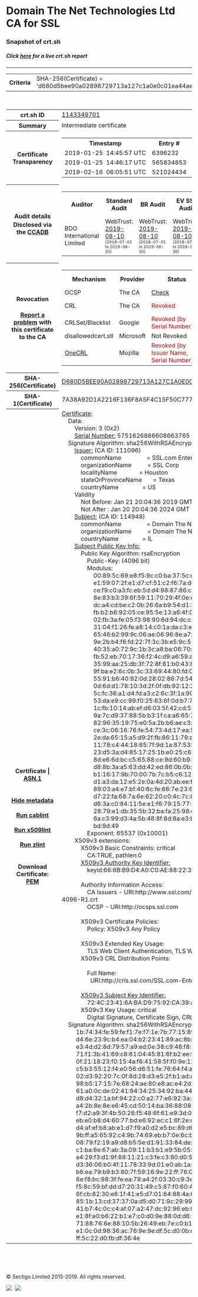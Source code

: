 # Domain The Net Technologies Ltd CA for SSL
### Snapshot of crt.sh
##### Click [here](https://crt.sh/?q=D680D5BEE90A02898729713A127C1A0E0C01EA44AE25FF8D69CE38161E0C355F) for a live crt.sh report

---
<!DOCTYPE HTML PUBLIC "-//W3C//DTD HTML 4.0 Transitional//EN">
<HTML>

<BODY>

<TABLE>
  <TR>
    <TH class="outer">Criteria</TH>
    <TD class="outer">SHA-256(Certificate) = 'd680d5bee90a02898729713a127c1a0e0c01ea44ae25ff8d69ce38161e0c355f'</TD>
  </TR>
</TABLE>
<BR>
<TABLE>
  <TR>
    <TH class="outer">crt.sh ID</TH>
    <TD class="outer"><A href="?id=1143349701">1143349701</A></TD>
  </TR>
  <TR>
    <TH class="outer">Summary</TH>
    <TD class="outer">Intermediate certificate</TD>
  </TR>
  <TR>
    <TH class="outer">Certificate<BR>Transparency</TH>
    <TD class="outer">
<TABLE class="options" style="margin-left:0px">
  <TR>
    <TH>Timestamp</TH>
    <TH>Entry #</TH>
    <TH>Log Operator</TH>
    <TH>Log URL</TH>
  </TR>
  <TR>
    <TD>2019-01-25&nbsp; <FONT class="small">14:45:57 UTC</FONT></TD>
    <TD>6396232</TD>
    <TD>Sectigo</TD>
    <TD>https://dodo.ct.comodo.com</TD>
  </TR>
  <TR>
    <TD>2019-01-25&nbsp; <FONT class="small">14:46:17 UTC</FONT></TD>
    <TD>565834853</TD>
    <TD>Google</TD>
    <TD>https://ct.googleapis.com/rocketeer</TD>
  </TR>
  <TR>
    <TD>2019-02-16&nbsp; <FONT class="small">06:05:51 UTC</FONT></TD>
    <TD>521024434</TD>
    <TD>Google</TD>
    <TD>https://ct.googleapis.com/pilot</TD>
  </TR>
</TABLE>
    </TD>
  </TR>
  <TR>
    <TH class="outer">Audit details<BR>
      <DIV class="small" style="padding-top:3px">Disclosed via the
        <A href="//ccadb-public.secure.force.com/mozilla/PublicAllIntermediateCerts" target="_blank">CCADB</A></DIV>
    </TH>
    <TD class="outer">
<TABLE class="options" style="margin-left:0px">
  <TR>
    <TH>Auditor</TH>
    <TH>Standard Audit</TH>
    <TH>BR Audit</TH>
    <TH>EV SSL Audit</TH>
    <TH>Documents</TH>
    <TH>CCADB</TH>
    <TH>Root Owner / Certificate</TH>
  </TR>
  <TR>
    <TD style="vertical-align:middle">BDO International Limited</TD>
    <TD>WebTrust:
      <A href="https://www.cpacanada.ca/generichandlers/CPACHandler.ashx?attachmentid=233834" target="_blank">2019-08-10</A>
      <BR><FONT style="font-size:8pt">(2018-07-01 to 2019-06-30)</FONT></TD>
    <TD>WebTrust:
      <A href="https://www.cpacanada.ca/generichandlers/CPACHandler.ashx?attachmentid=233835" target="_blank">2019-08-10</A>
      <BR><FONT style="font-size:8pt">(2018-07-01 to 2019-06-30)</FONT></TD>
    <TD>WebTrust:
      <A href="https://www.cpacanada.ca/generichandlers/CPACHandler.ashx?attachmentid=233836" target="_blank">2019-08-10</A>
      <BR><FONT style="font-size:8pt">(2018-07-01 to 2019-06-30)</FONT></TD>
    <TD>
      <A href="https://www.ssl.com/app/uploads/2019/06/SSLcom_CP_CPS_Version_1_6.pdf" target="blank">CP</A>
      <A href="https://www.ssl.com/app/uploads/2019/06/SSLcom_CP_CPS_Version_1_6.pdf" target="blank">CPS</A>
    </TD>
    <TD><A href="//ccadb.force.com/0011J00001LApuwQAD" target="_blank">0011J00001LApuwQAD</A></TD>
    <TD><A href="/?id=36499471">SSL.com</A></TD>
  </TR>
</TABLE>
    </TD>
  </TR>
  <TR>
    <TH class="outer">Revocation<BR><BR>
      <DIV class="small" style="padding-top:3px"><A href="?id=1143349701&opt=problemreporting">Report a problem</A> with<BR>this certificate to the CA</DIV></TH>
    <TD class="outer">
      <TABLE class="options" style="margin-left:0px">
        <TR>
          <TH>Mechanism</TH>
          <TH>Provider</TH>
          <TH>Status</TH>
          <TH>Revocation Date</TH>
          <TH>Last Observed in CRL</TH>
          <TH>Last Checked <SPAN style="color:#CC0000;vertical-align:middle;font-size:70%;font-weight:normal">(Error)</SPAN></TH>
        </TR>
        <TR>
          <TD>OCSP</TD>
          <TD>The CA</TD>
          <TD><A href="?id=1143349701&opt=ocsp">Check</A></TD>
          <TD><SPAN style="color:#888888">?</SPAN></TD>
          <TD><SPAN style="color:#888888">n/a</SPAN></TD>
          <TD><SPAN style="color:#888888">?</SPAN></TD>
        </TR>
        <TR>
          <TD>CRL</TD>
          <TD>The CA</TD>
          <TD><SPAN style="color:#CC0000">Revoked</SPAN></TD><TD>2019-04-05&nbsp; <FONT class="small">16:58:46 UTC</FONT></TD><TD>2019-04-06&nbsp; <FONT class="small">12:04:54 UTC</FONT></TD><TD>2019-12-04&nbsp; <FONT class="small">19:11:38 UTC</FONT></TD>
        </TR>
        <TR>
          <TD>CRLSet/Blacklist</TD>
          <TD>Google</TD>
          <TD><SPAN style="color:#CC0000">Revoked [by Serial Number]</SPAN></TD>
          <TD><SPAN style="color:#888888">n/a</SPAN></TD>
          <TD><SPAN style="color:#888888">n/a</SPAN></TD>
          <TD><SPAN style="color:#888888">n/a</SPAN></TD>
        </TR>
        <TR>
          <TD>disallowedcert.stl</TD>
          <TD>Microsoft</TD>
          <TD>Not Revoked</TD>
          <TD><SPAN style="color:#888888">n/a</SPAN></TD>
          <TD><SPAN style="color:#888888">n/a</SPAN></TD>
          <TD><SPAN style="color:#888888">n/a</SPAN></TD>
        </TR>
        <TR>
          <TD><A href="/mozilla-onecrl" target="_blank">OneCRL</A></TD>
          <TD>Mozilla</TD>
          <TD><SPAN style="color:#CC0000">Revoked [by Issuer Name, Serial Number]</SPAN></TD><TD><SPAN style="color:#888888">Unknown</SPAN></TD>
          <TD><SPAN style="color:#888888">n/a</SPAN></TD>
          <TD><SPAN style="color:#888888">n/a</SPAN></TD>
        </TR>
      </TABLE>
    </TD>
  </TR>
  <TR>
    <TH class="outer">SHA-256(Certificate)</TH>
    <TD class="outer"><A href="//censys.io/certificates/d680d5bee90a02898729713a127c1a0e0c01ea44ae25ff8d69ce38161e0c355f">D680D5BEE90A02898729713A127C1A0E0C01EA44AE25FF8D69CE38161E0C355F</A></TD>
  </TR>
  <TR>
    <TH class="outer">SHA-1(Certificate)</TH>
    <TD class="outer">7A38A92D1A2216F136F8A5F4C15F50C7771CAF5D</TD>
  </TR>
  <TR>
    <TH class="outer">Certificate | <A href="?asn1=1143349701">ASN.1</A>
      <SPAN class="small"><BR>
      <BR><BR><A href="?id=1143349701&opt=nometadata">Hide metadata</A>
      <BR><BR><A href="?id=1143349701&opt=cablint">Run cablint</A>
      <BR><BR><A href="?id=1143349701&opt=x509lint">Run x509lint</A>
      <BR><BR><A href="?id=1143349701&opt=zlint">Run zlint</A>
      <BR><BR><BR>Download Certificate: <A href="?d=1143349701">PEM</A>
      </SPAN>
    </TH>
    <TD class="text"><A href="?d=1143349701">Certificate:</A><BR>&nbsp;&nbsp;&nbsp;&nbsp;Data:<BR>&nbsp;&nbsp;&nbsp;&nbsp;&nbsp;&nbsp;&nbsp;&nbsp;Version:&nbsp;3&nbsp;(0x2)<BR>&nbsp;&nbsp;&nbsp;&nbsp;&nbsp;&nbsp;&nbsp;&nbsp;<A href="?serial=4fd1e22e10e534d5">Serial&nbsp;Number:</A>&nbsp;5751626886608663765&nbsp;(0x4fd1e22e10e534d5)<BR>&nbsp;&nbsp;&nbsp;&nbsp;Signature&nbsp;Algorithm:&nbsp;sha256WithRSAEncryption<BR>&nbsp;&nbsp;&nbsp;&nbsp;&nbsp;&nbsp;&nbsp;&nbsp;<A href="?caid=111096">Issuer:</A> <SPAN class="small">(CA ID: 111096)</SPAN><BR>&nbsp;&nbsp;&nbsp;&nbsp;&nbsp;&nbsp;&nbsp;&nbsp;&nbsp;&nbsp;&nbsp;&nbsp;commonName&nbsp;&nbsp;&nbsp;&nbsp;&nbsp;&nbsp;&nbsp;&nbsp;&nbsp;&nbsp;&nbsp;&nbsp;&nbsp;&nbsp;&nbsp;&nbsp;=&nbsp;SSL.com&nbsp;Enterprise&nbsp;Intermediate&nbsp;CA&nbsp;RSA&nbsp;R1<BR>&nbsp;&nbsp;&nbsp;&nbsp;&nbsp;&nbsp;&nbsp;&nbsp;&nbsp;&nbsp;&nbsp;&nbsp;organizationName&nbsp;&nbsp;&nbsp;&nbsp;&nbsp;&nbsp;&nbsp;&nbsp;&nbsp;&nbsp;=&nbsp;SSL&nbsp;Corp<BR>&nbsp;&nbsp;&nbsp;&nbsp;&nbsp;&nbsp;&nbsp;&nbsp;&nbsp;&nbsp;&nbsp;&nbsp;localityName&nbsp;&nbsp;&nbsp;&nbsp;&nbsp;&nbsp;&nbsp;&nbsp;&nbsp;&nbsp;&nbsp;&nbsp;&nbsp;&nbsp;=&nbsp;Houston<BR>&nbsp;&nbsp;&nbsp;&nbsp;&nbsp;&nbsp;&nbsp;&nbsp;&nbsp;&nbsp;&nbsp;&nbsp;stateOrProvinceName&nbsp;&nbsp;&nbsp;&nbsp;&nbsp;&nbsp;&nbsp;=&nbsp;Texas<BR>&nbsp;&nbsp;&nbsp;&nbsp;&nbsp;&nbsp;&nbsp;&nbsp;&nbsp;&nbsp;&nbsp;&nbsp;countryName&nbsp;&nbsp;&nbsp;&nbsp;&nbsp;&nbsp;&nbsp;&nbsp;&nbsp;&nbsp;&nbsp;&nbsp;&nbsp;&nbsp;&nbsp;=&nbsp;US<BR>&nbsp;&nbsp;&nbsp;&nbsp;&nbsp;&nbsp;&nbsp;&nbsp;Validity<BR>&nbsp;&nbsp;&nbsp;&nbsp;&nbsp;&nbsp;&nbsp;&nbsp;&nbsp;&nbsp;&nbsp;&nbsp;Not&nbsp;Before:&nbsp;Jan&nbsp;21&nbsp;20:04:36&nbsp;2019&nbsp;GMT<BR>&nbsp;&nbsp;&nbsp;&nbsp;&nbsp;&nbsp;&nbsp;&nbsp;&nbsp;&nbsp;&nbsp;&nbsp;Not&nbsp;After&nbsp;:&nbsp;Jan&nbsp;20&nbsp;20:04:36&nbsp;2024&nbsp;GMT<BR>&nbsp;&nbsp;&nbsp;&nbsp;&nbsp;&nbsp;&nbsp;&nbsp;<A href="?caid=114948">Subject:</A> <SPAN class="small">(CA ID: 114948)</SPAN><BR>&nbsp;&nbsp;&nbsp;&nbsp;&nbsp;&nbsp;&nbsp;&nbsp;&nbsp;&nbsp;&nbsp;&nbsp;commonName&nbsp;&nbsp;&nbsp;&nbsp;&nbsp;&nbsp;&nbsp;&nbsp;&nbsp;&nbsp;&nbsp;&nbsp;&nbsp;&nbsp;&nbsp;&nbsp;=&nbsp;Domain&nbsp;The&nbsp;Net&nbsp;Technologies&nbsp;Ltd&nbsp;CA&nbsp;for&nbsp;SSL<BR>&nbsp;&nbsp;&nbsp;&nbsp;&nbsp;&nbsp;&nbsp;&nbsp;&nbsp;&nbsp;&nbsp;&nbsp;organizationName&nbsp;&nbsp;&nbsp;&nbsp;&nbsp;&nbsp;&nbsp;&nbsp;&nbsp;&nbsp;=&nbsp;Domain&nbsp;The&nbsp;Net&nbsp;Technologies&nbsp;Ltd<BR>&nbsp;&nbsp;&nbsp;&nbsp;&nbsp;&nbsp;&nbsp;&nbsp;&nbsp;&nbsp;&nbsp;&nbsp;countryName&nbsp;&nbsp;&nbsp;&nbsp;&nbsp;&nbsp;&nbsp;&nbsp;&nbsp;&nbsp;&nbsp;&nbsp;&nbsp;&nbsp;&nbsp;=&nbsp;IL<BR>&nbsp;&nbsp;&nbsp;&nbsp;&nbsp;&nbsp;&nbsp;&nbsp;<A href="?spkisha256=29a5c689663608ab951952a8cd1847910732c4624b02f6d5dc9500b2c8aedb20">Subject&nbsp;Public&nbsp;Key&nbsp;Info:</A><BR>&nbsp;&nbsp;&nbsp;&nbsp;&nbsp;&nbsp;&nbsp;&nbsp;&nbsp;&nbsp;&nbsp;&nbsp;Public&nbsp;Key&nbsp;Algorithm:&nbsp;rsaEncryption<BR>&nbsp;&nbsp;&nbsp;&nbsp;&nbsp;&nbsp;&nbsp;&nbsp;&nbsp;&nbsp;&nbsp;&nbsp;&nbsp;&nbsp;&nbsp;&nbsp;Public-Key:&nbsp;(4096&nbsp;bit)<BR>&nbsp;&nbsp;&nbsp;&nbsp;&nbsp;&nbsp;&nbsp;&nbsp;&nbsp;&nbsp;&nbsp;&nbsp;&nbsp;&nbsp;&nbsp;&nbsp;Modulus:<BR>&nbsp;&nbsp;&nbsp;&nbsp;&nbsp;&nbsp;&nbsp;&nbsp;&nbsp;&nbsp;&nbsp;&nbsp;&nbsp;&nbsp;&nbsp;&nbsp;&nbsp;&nbsp;&nbsp;&nbsp;00:89:5c:69:e8:f5:9c:c0:ba:37:5c:dc:8c:25:43:<BR>&nbsp;&nbsp;&nbsp;&nbsp;&nbsp;&nbsp;&nbsp;&nbsp;&nbsp;&nbsp;&nbsp;&nbsp;&nbsp;&nbsp;&nbsp;&nbsp;&nbsp;&nbsp;&nbsp;&nbsp;e1:59:07:2f:e1:d7:cf:51:c2:f6:7a:de:74:88:75:<BR>&nbsp;&nbsp;&nbsp;&nbsp;&nbsp;&nbsp;&nbsp;&nbsp;&nbsp;&nbsp;&nbsp;&nbsp;&nbsp;&nbsp;&nbsp;&nbsp;&nbsp;&nbsp;&nbsp;&nbsp;ce:f9:c0:a3:fc:eb:5d:d4:98:87:86:c1:5a:a6:66:<BR>&nbsp;&nbsp;&nbsp;&nbsp;&nbsp;&nbsp;&nbsp;&nbsp;&nbsp;&nbsp;&nbsp;&nbsp;&nbsp;&nbsp;&nbsp;&nbsp;&nbsp;&nbsp;&nbsp;&nbsp;8e:83:b3:39:6f:59:11:70:29:4f:0e:d6:e2:1d:74:<BR>&nbsp;&nbsp;&nbsp;&nbsp;&nbsp;&nbsp;&nbsp;&nbsp;&nbsp;&nbsp;&nbsp;&nbsp;&nbsp;&nbsp;&nbsp;&nbsp;&nbsp;&nbsp;&nbsp;&nbsp;dc:a4:cd:be:c2:0b:26:6a:b9:54:d1:2d:77:e2:ae:<BR>&nbsp;&nbsp;&nbsp;&nbsp;&nbsp;&nbsp;&nbsp;&nbsp;&nbsp;&nbsp;&nbsp;&nbsp;&nbsp;&nbsp;&nbsp;&nbsp;&nbsp;&nbsp;&nbsp;&nbsp;fb:b2:b6:92:05:ce:95:5e:13:a6:4f:03:0d:de:39:<BR>&nbsp;&nbsp;&nbsp;&nbsp;&nbsp;&nbsp;&nbsp;&nbsp;&nbsp;&nbsp;&nbsp;&nbsp;&nbsp;&nbsp;&nbsp;&nbsp;&nbsp;&nbsp;&nbsp;&nbsp;02:fb:3a:fe:05:f3:98:90:6d:94:dc:c8:72:12:75:<BR>&nbsp;&nbsp;&nbsp;&nbsp;&nbsp;&nbsp;&nbsp;&nbsp;&nbsp;&nbsp;&nbsp;&nbsp;&nbsp;&nbsp;&nbsp;&nbsp;&nbsp;&nbsp;&nbsp;&nbsp;31:04:f1:26:fe:a8:14:c0:1a:da:c3:e0:88:1a:8d:<BR>&nbsp;&nbsp;&nbsp;&nbsp;&nbsp;&nbsp;&nbsp;&nbsp;&nbsp;&nbsp;&nbsp;&nbsp;&nbsp;&nbsp;&nbsp;&nbsp;&nbsp;&nbsp;&nbsp;&nbsp;65:46:b2:99:9c:06:ae:06:96:8e:a7:be:b5:80:f6:<BR>&nbsp;&nbsp;&nbsp;&nbsp;&nbsp;&nbsp;&nbsp;&nbsp;&nbsp;&nbsp;&nbsp;&nbsp;&nbsp;&nbsp;&nbsp;&nbsp;&nbsp;&nbsp;&nbsp;&nbsp;9e:2b:b4:f6:fd:22:7f:3c:3b:e5:9c:55:78:0c:48:<BR>&nbsp;&nbsp;&nbsp;&nbsp;&nbsp;&nbsp;&nbsp;&nbsp;&nbsp;&nbsp;&nbsp;&nbsp;&nbsp;&nbsp;&nbsp;&nbsp;&nbsp;&nbsp;&nbsp;&nbsp;40:35:a0:72:9c:1b:3c:a8:ba:06:70:a9:0d:93:3e:<BR>&nbsp;&nbsp;&nbsp;&nbsp;&nbsp;&nbsp;&nbsp;&nbsp;&nbsp;&nbsp;&nbsp;&nbsp;&nbsp;&nbsp;&nbsp;&nbsp;&nbsp;&nbsp;&nbsp;&nbsp;fb:52:eb:70:17:36:f2:4c:d9:a6:59:ab:ba:bc:cf:<BR>&nbsp;&nbsp;&nbsp;&nbsp;&nbsp;&nbsp;&nbsp;&nbsp;&nbsp;&nbsp;&nbsp;&nbsp;&nbsp;&nbsp;&nbsp;&nbsp;&nbsp;&nbsp;&nbsp;&nbsp;35:99:aa:25:db:3f:72:8f:81:b0:43:80:9c:e1:35:<BR>&nbsp;&nbsp;&nbsp;&nbsp;&nbsp;&nbsp;&nbsp;&nbsp;&nbsp;&nbsp;&nbsp;&nbsp;&nbsp;&nbsp;&nbsp;&nbsp;&nbsp;&nbsp;&nbsp;&nbsp;9f:ba:e2:6c:0b:3c:33:69:44:80:fd:02:85:62:38:<BR>&nbsp;&nbsp;&nbsp;&nbsp;&nbsp;&nbsp;&nbsp;&nbsp;&nbsp;&nbsp;&nbsp;&nbsp;&nbsp;&nbsp;&nbsp;&nbsp;&nbsp;&nbsp;&nbsp;&nbsp;55:91:b6:40:92:0d:28:02:86:7d:54:de:f1:60:35:<BR>&nbsp;&nbsp;&nbsp;&nbsp;&nbsp;&nbsp;&nbsp;&nbsp;&nbsp;&nbsp;&nbsp;&nbsp;&nbsp;&nbsp;&nbsp;&nbsp;&nbsp;&nbsp;&nbsp;&nbsp;0d:6d:d1:78:10:3d:2f:0f:db:92:12:2c:a8:97:c4:<BR>&nbsp;&nbsp;&nbsp;&nbsp;&nbsp;&nbsp;&nbsp;&nbsp;&nbsp;&nbsp;&nbsp;&nbsp;&nbsp;&nbsp;&nbsp;&nbsp;&nbsp;&nbsp;&nbsp;&nbsp;5c:fc:36:a1:d4:fd:a3:c2:6c:3f:1a:90:03:d0:6b:<BR>&nbsp;&nbsp;&nbsp;&nbsp;&nbsp;&nbsp;&nbsp;&nbsp;&nbsp;&nbsp;&nbsp;&nbsp;&nbsp;&nbsp;&nbsp;&nbsp;&nbsp;&nbsp;&nbsp;&nbsp;53:da:e9:cc:99:f0:25:63:6f:0d:b7:78:22:ff:69:<BR>&nbsp;&nbsp;&nbsp;&nbsp;&nbsp;&nbsp;&nbsp;&nbsp;&nbsp;&nbsp;&nbsp;&nbsp;&nbsp;&nbsp;&nbsp;&nbsp;&nbsp;&nbsp;&nbsp;&nbsp;1c:fb:10:14:ab:ef:d6:03:5f:42:cd:57:62:82:5b:<BR>&nbsp;&nbsp;&nbsp;&nbsp;&nbsp;&nbsp;&nbsp;&nbsp;&nbsp;&nbsp;&nbsp;&nbsp;&nbsp;&nbsp;&nbsp;&nbsp;&nbsp;&nbsp;&nbsp;&nbsp;9a:7c:d9:37:88:5b:b3:1f:ca:a6:65:71:ba:64:4b:<BR>&nbsp;&nbsp;&nbsp;&nbsp;&nbsp;&nbsp;&nbsp;&nbsp;&nbsp;&nbsp;&nbsp;&nbsp;&nbsp;&nbsp;&nbsp;&nbsp;&nbsp;&nbsp;&nbsp;&nbsp;82:96:35:19:75:e0:5a:2b:b6:ae:c3:fc:06:5e:2f:<BR>&nbsp;&nbsp;&nbsp;&nbsp;&nbsp;&nbsp;&nbsp;&nbsp;&nbsp;&nbsp;&nbsp;&nbsp;&nbsp;&nbsp;&nbsp;&nbsp;&nbsp;&nbsp;&nbsp;&nbsp;ce:3c:06:16:76:fe:54:73:4d:17:ea:5a:51:4b:32:<BR>&nbsp;&nbsp;&nbsp;&nbsp;&nbsp;&nbsp;&nbsp;&nbsp;&nbsp;&nbsp;&nbsp;&nbsp;&nbsp;&nbsp;&nbsp;&nbsp;&nbsp;&nbsp;&nbsp;&nbsp;2e:da:65:15:a5:d9:2f:fb:86:11:79:a0:b0:ed:e4:<BR>&nbsp;&nbsp;&nbsp;&nbsp;&nbsp;&nbsp;&nbsp;&nbsp;&nbsp;&nbsp;&nbsp;&nbsp;&nbsp;&nbsp;&nbsp;&nbsp;&nbsp;&nbsp;&nbsp;&nbsp;11:78:c4:44:18:65:7f:9d:1a:87:53:7a:6d:76:0b:<BR>&nbsp;&nbsp;&nbsp;&nbsp;&nbsp;&nbsp;&nbsp;&nbsp;&nbsp;&nbsp;&nbsp;&nbsp;&nbsp;&nbsp;&nbsp;&nbsp;&nbsp;&nbsp;&nbsp;&nbsp;23:d5:3a:d4:85:17:25:1b:e0:25:c6:2d:c7:66:a8:<BR>&nbsp;&nbsp;&nbsp;&nbsp;&nbsp;&nbsp;&nbsp;&nbsp;&nbsp;&nbsp;&nbsp;&nbsp;&nbsp;&nbsp;&nbsp;&nbsp;&nbsp;&nbsp;&nbsp;&nbsp;8d:e6:6d:bc:c5:65:88:ce:9d:60:b9:38:11:b9:64:<BR>&nbsp;&nbsp;&nbsp;&nbsp;&nbsp;&nbsp;&nbsp;&nbsp;&nbsp;&nbsp;&nbsp;&nbsp;&nbsp;&nbsp;&nbsp;&nbsp;&nbsp;&nbsp;&nbsp;&nbsp;d8:8b:3a:a5:63:dd:42:ed:86:0b:0b:37:55:21:93:<BR>&nbsp;&nbsp;&nbsp;&nbsp;&nbsp;&nbsp;&nbsp;&nbsp;&nbsp;&nbsp;&nbsp;&nbsp;&nbsp;&nbsp;&nbsp;&nbsp;&nbsp;&nbsp;&nbsp;&nbsp;b1:16:17:9b:70:00:7b:7c:b5:c6:12:ff:5d:4a:e5:<BR>&nbsp;&nbsp;&nbsp;&nbsp;&nbsp;&nbsp;&nbsp;&nbsp;&nbsp;&nbsp;&nbsp;&nbsp;&nbsp;&nbsp;&nbsp;&nbsp;&nbsp;&nbsp;&nbsp;&nbsp;d1:a3:da:12:e5:2e:0a:4d:20:ab:ee:fd:f7:c8:a7:<BR>&nbsp;&nbsp;&nbsp;&nbsp;&nbsp;&nbsp;&nbsp;&nbsp;&nbsp;&nbsp;&nbsp;&nbsp;&nbsp;&nbsp;&nbsp;&nbsp;&nbsp;&nbsp;&nbsp;&nbsp;89:03:a4:e7:bf:40:6c:fe:66:7e:23:69:26:ec:8a:<BR>&nbsp;&nbsp;&nbsp;&nbsp;&nbsp;&nbsp;&nbsp;&nbsp;&nbsp;&nbsp;&nbsp;&nbsp;&nbsp;&nbsp;&nbsp;&nbsp;&nbsp;&nbsp;&nbsp;&nbsp;d7:22:fa:68:7a:6e:62:20:c0:4c:7c:81:93:f6:c6:<BR>&nbsp;&nbsp;&nbsp;&nbsp;&nbsp;&nbsp;&nbsp;&nbsp;&nbsp;&nbsp;&nbsp;&nbsp;&nbsp;&nbsp;&nbsp;&nbsp;&nbsp;&nbsp;&nbsp;&nbsp;d6:3a:c0:84:11:5e:e1:f6:79:15:77:81:22:61:c3:<BR>&nbsp;&nbsp;&nbsp;&nbsp;&nbsp;&nbsp;&nbsp;&nbsp;&nbsp;&nbsp;&nbsp;&nbsp;&nbsp;&nbsp;&nbsp;&nbsp;&nbsp;&nbsp;&nbsp;&nbsp;28:79:e1:db:35:5b:32:ba:fa:25:98:e6:26:80:45:<BR>&nbsp;&nbsp;&nbsp;&nbsp;&nbsp;&nbsp;&nbsp;&nbsp;&nbsp;&nbsp;&nbsp;&nbsp;&nbsp;&nbsp;&nbsp;&nbsp;&nbsp;&nbsp;&nbsp;&nbsp;6a:c3:99:d3:4a:5b:48:8f:8d:8a:e3:b4:e2:95:73:<BR>&nbsp;&nbsp;&nbsp;&nbsp;&nbsp;&nbsp;&nbsp;&nbsp;&nbsp;&nbsp;&nbsp;&nbsp;&nbsp;&nbsp;&nbsp;&nbsp;&nbsp;&nbsp;&nbsp;&nbsp;bd:9d:49<BR>&nbsp;&nbsp;&nbsp;&nbsp;&nbsp;&nbsp;&nbsp;&nbsp;&nbsp;&nbsp;&nbsp;&nbsp;&nbsp;&nbsp;&nbsp;&nbsp;Exponent:&nbsp;65537&nbsp;(0x10001)<BR>&nbsp;&nbsp;&nbsp;&nbsp;&nbsp;&nbsp;&nbsp;&nbsp;X509v3&nbsp;extensions:<BR>&nbsp;&nbsp;&nbsp;&nbsp;&nbsp;&nbsp;&nbsp;&nbsp;&nbsp;&nbsp;&nbsp;&nbsp;X509v3&nbsp;Basic&nbsp;Constraints:&nbsp;critical<BR>&nbsp;&nbsp;&nbsp;&nbsp;&nbsp;&nbsp;&nbsp;&nbsp;&nbsp;&nbsp;&nbsp;&nbsp;&nbsp;&nbsp;&nbsp;&nbsp;CA:TRUE,&nbsp;pathlen:0<BR>&nbsp;&nbsp;&nbsp;&nbsp;&nbsp;&nbsp;&nbsp;&nbsp;&nbsp;&nbsp;&nbsp;&nbsp;<A href="?ski=666bb9d4a0c0ae8822352f8f9af3fe89afe7e87e">X509v3&nbsp;Authority&nbsp;Key&nbsp;Identifier:</A><BR>&nbsp;&nbsp;&nbsp;&nbsp;&nbsp;&nbsp;&nbsp;&nbsp;&nbsp;&nbsp;&nbsp;&nbsp;&nbsp;&nbsp;&nbsp;&nbsp;keyid:66:6B:B9:D4:A0:C0:AE:88:22:35:2F:8F:9A:F3:FE:89:AF:E7:E8:7E<BR><BR>&nbsp;&nbsp;&nbsp;&nbsp;&nbsp;&nbsp;&nbsp;&nbsp;&nbsp;&nbsp;&nbsp;&nbsp;Authority&nbsp;Information&nbsp;Access:&nbsp;<BR>&nbsp;&nbsp;&nbsp;&nbsp;&nbsp;&nbsp;&nbsp;&nbsp;&nbsp;&nbsp;&nbsp;&nbsp;&nbsp;&nbsp;&nbsp;&nbsp;CA&nbsp;Issuers&nbsp;-&nbsp;URI:http://www.ssl.com/repository/SSL.com-Enterprise-Intermediate-RSA-4096-R1.crt<BR>&nbsp;&nbsp;&nbsp;&nbsp;&nbsp;&nbsp;&nbsp;&nbsp;&nbsp;&nbsp;&nbsp;&nbsp;&nbsp;&nbsp;&nbsp;&nbsp;OCSP&nbsp;-&nbsp;URI:http://ocsps.ssl.com<BR><BR>&nbsp;&nbsp;&nbsp;&nbsp;&nbsp;&nbsp;&nbsp;&nbsp;&nbsp;&nbsp;&nbsp;&nbsp;X509v3&nbsp;Certificate&nbsp;Policies:&nbsp;<BR>&nbsp;&nbsp;&nbsp;&nbsp;&nbsp;&nbsp;&nbsp;&nbsp;&nbsp;&nbsp;&nbsp;&nbsp;&nbsp;&nbsp;&nbsp;&nbsp;Policy:&nbsp;X509v3&nbsp;Any&nbsp;Policy<BR><BR>&nbsp;&nbsp;&nbsp;&nbsp;&nbsp;&nbsp;&nbsp;&nbsp;&nbsp;&nbsp;&nbsp;&nbsp;X509v3&nbsp;Extended&nbsp;Key&nbsp;Usage:&nbsp;<BR>&nbsp;&nbsp;&nbsp;&nbsp;&nbsp;&nbsp;&nbsp;&nbsp;&nbsp;&nbsp;&nbsp;&nbsp;&nbsp;&nbsp;&nbsp;&nbsp;TLS&nbsp;Web&nbsp;Client&nbsp;Authentication,&nbsp;TLS&nbsp;Web&nbsp;Server&nbsp;Authentication<BR>&nbsp;&nbsp;&nbsp;&nbsp;&nbsp;&nbsp;&nbsp;&nbsp;&nbsp;&nbsp;&nbsp;&nbsp;X509v3&nbsp;CRL&nbsp;Distribution&nbsp;Points:&nbsp;<BR><BR>&nbsp;&nbsp;&nbsp;&nbsp;&nbsp;&nbsp;&nbsp;&nbsp;&nbsp;&nbsp;&nbsp;&nbsp;&nbsp;&nbsp;&nbsp;&nbsp;Full&nbsp;Name:<BR>&nbsp;&nbsp;&nbsp;&nbsp;&nbsp;&nbsp;&nbsp;&nbsp;&nbsp;&nbsp;&nbsp;&nbsp;&nbsp;&nbsp;&nbsp;&nbsp;&nbsp;&nbsp;URI:http://crls.ssl.com/SSL.com-Enterprise-Intermediate-RSA-4096-R1.crl<BR><BR>&nbsp;&nbsp;&nbsp;&nbsp;&nbsp;&nbsp;&nbsp;&nbsp;&nbsp;&nbsp;&nbsp;&nbsp;<A href="?ski=724c23416abad97592ca39a33460bec1261e54ca">X509v3&nbsp;Subject&nbsp;Key&nbsp;Identifier:</A><BR>&nbsp;&nbsp;&nbsp;&nbsp;&nbsp;&nbsp;&nbsp;&nbsp;&nbsp;&nbsp;&nbsp;&nbsp;&nbsp;&nbsp;&nbsp;&nbsp;72:4C:23:41:6A:BA:D9:75:92:CA:39:A3:34:60:BE:C1:26:1E:54:CA<BR>&nbsp;&nbsp;&nbsp;&nbsp;&nbsp;&nbsp;&nbsp;&nbsp;&nbsp;&nbsp;&nbsp;&nbsp;X509v3&nbsp;Key&nbsp;Usage:&nbsp;critical<BR>&nbsp;&nbsp;&nbsp;&nbsp;&nbsp;&nbsp;&nbsp;&nbsp;&nbsp;&nbsp;&nbsp;&nbsp;&nbsp;&nbsp;&nbsp;&nbsp;Digital&nbsp;Signature,&nbsp;Certificate&nbsp;Sign,&nbsp;CRL&nbsp;Sign<BR>&nbsp;&nbsp;&nbsp;&nbsp;Signature&nbsp;Algorithm:&nbsp;sha256WithRSAEncryption<BR>&nbsp;&nbsp;&nbsp;&nbsp;&nbsp;&nbsp;&nbsp;&nbsp;&nbsp;1b:74:34:fe:59:fe:f1:7e:f7:1e:7b:77:15:89:65:1c:41:55:<BR>&nbsp;&nbsp;&nbsp;&nbsp;&nbsp;&nbsp;&nbsp;&nbsp;&nbsp;d4:6e:23:9c:b4:ea:04:b2:23:41:89:ac:8b:6c:84:3d:03:fd:<BR>&nbsp;&nbsp;&nbsp;&nbsp;&nbsp;&nbsp;&nbsp;&nbsp;&nbsp;e3:4d:d2:8d:79:57:a9:ed:0e:38:c9:48:f8:8f:16:2a:6c:fa:<BR>&nbsp;&nbsp;&nbsp;&nbsp;&nbsp;&nbsp;&nbsp;&nbsp;&nbsp;71:f1:3b:41:69:c8:61:04:45:81:6f:b2:ee:f9:16:7e:74:ea:<BR>&nbsp;&nbsp;&nbsp;&nbsp;&nbsp;&nbsp;&nbsp;&nbsp;&nbsp;0f:21:18:23:f0:15:4a:f6:41:58:5f:f0:9e:11:c9:70:14:83:<BR>&nbsp;&nbsp;&nbsp;&nbsp;&nbsp;&nbsp;&nbsp;&nbsp;&nbsp;c5:b3:55:12:f4:e0:56:d6:51:fe:76:64:f4:a7:83:5f:69:9c:<BR>&nbsp;&nbsp;&nbsp;&nbsp;&nbsp;&nbsp;&nbsp;&nbsp;&nbsp;02:d3:92:20:7c:0f:8d:28:d3:e5:2f:b1:ad:a2:6e:c6:79:30:<BR>&nbsp;&nbsp;&nbsp;&nbsp;&nbsp;&nbsp;&nbsp;&nbsp;&nbsp;98:b5:17:15:7e:68:24:ae:80:e8:ac:e4:2d:bc:8f:45:24:c9:<BR>&nbsp;&nbsp;&nbsp;&nbsp;&nbsp;&nbsp;&nbsp;&nbsp;&nbsp;61:a0:0c:de:02:41:94:34:25:34:92:ba:44:c6:ef:02:3c:0c:<BR>&nbsp;&nbsp;&nbsp;&nbsp;&nbsp;&nbsp;&nbsp;&nbsp;&nbsp;d8:d4:32:1a:bf:94:22:c0:a2:77:e6:92:3a:aa:2b:75:9e:16:<BR>&nbsp;&nbsp;&nbsp;&nbsp;&nbsp;&nbsp;&nbsp;&nbsp;&nbsp;a4:2b:8e:8e:e6:45:cd:50:14:ba:36:88:08:83:64:8b:f5:f1:<BR>&nbsp;&nbsp;&nbsp;&nbsp;&nbsp;&nbsp;&nbsp;&nbsp;&nbsp;f7:d2:a9:3f:4b:50:26:f5:48:6f:61:e9:3d:06:34:aa:cd:76:<BR>&nbsp;&nbsp;&nbsp;&nbsp;&nbsp;&nbsp;&nbsp;&nbsp;&nbsp;eb:e0:b8:d4:60:77:bd:e6:92:ec:c1:6f:2e:c9:cc:6e:dc:07:<BR>&nbsp;&nbsp;&nbsp;&nbsp;&nbsp;&nbsp;&nbsp;&nbsp;&nbsp;d4:af:ef:b8:ab:e1:d7:f9:a0:d2:e5:bc:89:d6:b4:f6:14:22:<BR>&nbsp;&nbsp;&nbsp;&nbsp;&nbsp;&nbsp;&nbsp;&nbsp;&nbsp;9b:ff:a5:65:92:c4:9b:74:69:eb:b7:0e:6c:b0:bd:8a:c7:45:<BR>&nbsp;&nbsp;&nbsp;&nbsp;&nbsp;&nbsp;&nbsp;&nbsp;&nbsp;08:79:f2:19:a9:d8:b5:5e:d1:91:33:84:de:b9:1d:05:ef:ac:<BR>&nbsp;&nbsp;&nbsp;&nbsp;&nbsp;&nbsp;&nbsp;&nbsp;&nbsp;c1:ba:6e:67:ab:3a:09:11:b3:b1:e9:5b:05:72:6e:39:ee:06:<BR>&nbsp;&nbsp;&nbsp;&nbsp;&nbsp;&nbsp;&nbsp;&nbsp;&nbsp;a4:29:f3:d1:9f:88:11:21:c3:fe:c3:80:d0:5e:50:68:6b:56:<BR>&nbsp;&nbsp;&nbsp;&nbsp;&nbsp;&nbsp;&nbsp;&nbsp;&nbsp;d3:36:06:b0:4f:11:78:33:9d:01:e0:ab:1a:6f:7a:bd:45:c4:<BR>&nbsp;&nbsp;&nbsp;&nbsp;&nbsp;&nbsp;&nbsp;&nbsp;&nbsp;b6:ea:79:b9:b3:80:7f:59:16:9e:22:ff:76:09:0c:88:d4:d6:<BR>&nbsp;&nbsp;&nbsp;&nbsp;&nbsp;&nbsp;&nbsp;&nbsp;&nbsp;6e:f8:bc:98:3f:fe:ea:79:a4:2f:03:30:c9:3e:e5:5d:0f:b3:<BR>&nbsp;&nbsp;&nbsp;&nbsp;&nbsp;&nbsp;&nbsp;&nbsp;&nbsp;f5:8c:59:bf:dd:d7:20:31:49:c5:87:f0:60:41:36:3b:2a:db:<BR>&nbsp;&nbsp;&nbsp;&nbsp;&nbsp;&nbsp;&nbsp;&nbsp;&nbsp;6f:cb:82:30:e8:1f:41:e5:d7:01:64:88:4a:6d:fa:1a:f1:47:<BR>&nbsp;&nbsp;&nbsp;&nbsp;&nbsp;&nbsp;&nbsp;&nbsp;&nbsp;85:1b:13:cd:37:37:0a:d5:d0:71:9c:29:99:a4:0c:81:a7:5e:<BR>&nbsp;&nbsp;&nbsp;&nbsp;&nbsp;&nbsp;&nbsp;&nbsp;&nbsp;41:b7:4c:0c:c4:af:07:a2:47:dc:92:96:eb:0d:db:d4:b5:a9:<BR>&nbsp;&nbsp;&nbsp;&nbsp;&nbsp;&nbsp;&nbsp;&nbsp;&nbsp;e1:8f:e0:b6:22:b1:e7:c0:d0:9e:88:0d:d6:21:5e:72:ea:fc:<BR>&nbsp;&nbsp;&nbsp;&nbsp;&nbsp;&nbsp;&nbsp;&nbsp;&nbsp;71:88:76:6e:88:10:5b:26:49:eb:7e:c0:b1:ae:52:5a:4e:de:<BR>&nbsp;&nbsp;&nbsp;&nbsp;&nbsp;&nbsp;&nbsp;&nbsp;&nbsp;e1:0c:0d:98:36:ac:76:9e:9e:df:5c:d0:0b:c1:94:fa:b9:b7:<BR>&nbsp;&nbsp;&nbsp;&nbsp;&nbsp;&nbsp;&nbsp;&nbsp;&nbsp;ff:5c:22:d0:fb:df:36:4e<BR>    </TD>
  </TR>
</TABLE>

  <BR><BR><BR>

  <P class="copyright">&copy; Sectigo Limited 2015-2019. All rights reserved.</P>
  <DIV>
    <A href="https://sectigo.com/"><IMG src="/sectigo_s.png"></A>
    &nbsp;<A href="https://github.com/crtsh"><IMG src="/GitHub-Mark-32px.png"></A>
  </DIV>
</BODY>
</HTML>
